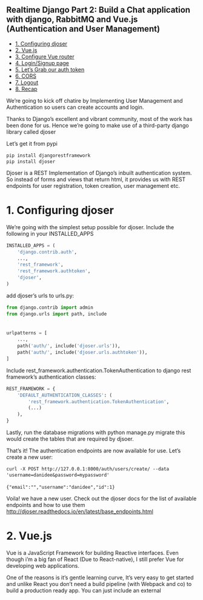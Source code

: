 Realtime Django Part 2: Build a Chat application with django, RabbitMQ and Vue.js (Authentication and User Management)
---

- [1. Configuring djoser](#1-configuring-djoser)
- [2. Vue.js](#2-vuejs)
- [3. Configure Vue router](#3-configure-vue-router)
- [4. Login/Signup page](#4-loginsignup-page)
- [5. Let’s Grab our auth token](#5-lets-grab-our-auth-token)
- [6. CORS](#6-cors)
- [7. Logout](#7-logout)
- [8. Recap](#8-recap)

We’re going to kick off chatire by Implementing User Management and Authentication so users can create accounts and login.

Thanks to Django’s excellent and vibrant community, most of the work has been done for us. Hence we’re going to make use of a third-party django library called djoser

Let’s get it from pypi

```shell
pip install djangorestframework
pip install djoser
```

Djoser is a REST Implementation of Django’s inbuilt authentication system. So instead of forms and views that return html, it provides us with REST endpoints for user registration, token creation, user management etc.

# 1. Configuring djoser

We’re going with the simplest setup possible for djoser. Include the following in your INSTALLED_APPS

```python
INSTALLED_APPS = (
    'django.contrib.auth',
    ...,
    'rest_framework',
    'rest_framework.authtoken',
    'djoser',
)

```

add djoser’s urls to urls.py:

```python
from django.contrib import admin
from django.urls import path, include


urlpatterns = [
    ...,
    path('auth/', include('djoser.urls')),
    path('auth/', include('djoser.urls.authtoken')),
]

```

Include rest_framework.authentication.TokenAuthentication to django rest framework’s authentication classes:

```python
REST_FRAMEWORK = {
    'DEFAULT_AUTHENTICATION_CLASSES': (
        'rest_framework.authentication.TokenAuthentication',
        (...)
    ),
}
```

Lastly, run the database migrations with python manage.py migrate this would create the tables that are required by djsoer.

That’s it! The authentication endpoints are now available for use. Let’s create a new user:

```shell
curl -X POST http://127.0.0.1:8000/auth/users/create/ --data 'username=danidee&password=mypassword'

{"email":"","username":"danidee","id":1}
```

Voila! we have a new user. Check out the djoser docs for the list of available endpoints and how to use them http://djoser.readthedocs.io/en/latest/base_endpoints.html

# 2. Vue.js

Vue is a JavaScript Framework for building Reactive interfaces. Even though i’m a big fan of React (Due to React-native), I still prefer Vue for developing web applications.

One of the reasons is it’s gentle learning curve, It’s very easy to get started and unlike React you don’t need a build pipeline (with Webpack and co) to build a production ready app. You can just include an external <script> tag like you would do with JQuery.

It also has a Vibrant community with lot of plugins and tutorials available on the web.

We’ll make use of vue-cli to quickly create a Vue app (instead of the <script> tag method). This method allows us to leverage the full power of ES6+ and single file Vue components.

Install vue-cli from npm:

`npm install -g vue-cli`

Let’s scaffold a new project based on the webpack template with vue-cli

`vue init webpack chatire-frontend`

**NoTE**: Make Sure you select the “install vue-router” option

This might be the right time to grab a coffee or a quick snack because this might take sometime depending on your network speed. Our ISP’s are Really terrible in Nigeria. it took over 10 minutes.

After that navigate to the new vue app and run the dev server with:

`npm run dev`

You should see this when you access http://localhost:8080

![](../readme_images/realtime-django-2.1.png)

Let’s talk about the folder structure a little:

```shell
.
├── build
│   ├── build.js
│   ├── check-versions.js
│   ├── logo.png
│   ├── utils.js
│   ├── vue-loader.conf.js
│   ├── webpack.base.conf.js
│   ├── webpack.dev.conf.js
│   └── webpack.prod.conf.js
├── config
│   ├── dev.env.js
│   ├── index.js
│   ├── prod.env.js
│   └── test.env.js
├── index.html
├── node_modules
├── package.json
├── package-lock.json
├── README.md
├── src
│   ├── App.vue
│   ├── assets
│   │   └── logo.png
│   ├── components
│   ├── main.js
│   └── router
│       └── index.js
├── static
└── test
    ├── e2e
    │   ├── custom-assertions
    │   │   └── elementCount.js
    │   ├── nightwatch.conf.js
    │   ├── runner.js
    │   └── specs
    │       └── test.js
    └── unit
        ├── jest.conf.js
        ├── setup.js
        └── specs
            └── HelloWorld.spec.js
```

- build: This directory contains script that are used to run the webpack developement server or bundle the application when you’re ready to deploy to production. For example, The npm run dev command actually runs this:
webpack-dev-server --inline --progress --config build/webpack.dev.conf.js The --inline option injects the generated static files into our index.html page.
- config: Just like the name says, this you should store configuration values for development, testing and production
- src: This is where we’ll be writing most of our code, it contains subfolders for different aspects of our application. Our single file components would be placed inside this folder. There’s already a default HelloWorld.vue component there. The index.js file in the router folder contains the configuration for vue-router
- static: Static files (HTML, CSS and JavaScript) should be stored in this folder.
- test: Finally, the vue-cli webpack template makes it easy to test our application by generating End to end tests (e2e) that are run with Nightwatch and unit tests that are run with Jest. The tests can be run with npm run unit (For unit tests) and npm run e2e for End to end tests.
`vue-cli` also sets up hotreloading for us which really improves the developer’s experience. As soon as you hit save after editing a component, the change is immediately reflected in the browser.

# 3. Configure Vue router

Create two components in the components folder. One for the main chat screen callled Chat.vue and another for User Authentication and Signup we’ll call that UserAuth.vue

Ideally what we want is to conditionally display the components based on the Login status of the user. If the User is Authenticated, we want to display the Chat component else we want them to either signup or login which means we’ll display the UserAuth Component.

We can do this by creating a implementing a global navigation. Edit the router’s index.js file to include the following

```js
import Vue from 'vue'
import Router from 'vue-router'
import Chat from '@/components/Chat'
import UserAuth from '@/components/UserAuth'

Vue.use(Router)

const router = new Router({
  routes: [
    {
      path: '/chats',
      name: 'Chat',
      component: Chat
    },

    {
      path: '/auth',
      name: 'UserAuth',
      component: UserAuth
    }
  ]
})

router.beforeEach((to, from, next) => {
  if (sessionStorage.getItem('authToken') !== null || to.path === '/auth') {
    next()
  }
  } else {
    next('/auth')
  }
})

export default router
```

The beforeEach guard is called before a navigating to any route in our application.

If a token is stored in the sessionStorage we allow the navigation to proceed by calling next() else we redirect to the auth component.

No matter the route a user navigates to in our application this function will check if the user has an auth token and redirect them appropraitely.

# 4. Login/Signup page

I’ve built a simple Login/Signup page with Bootstrap 4 tabs, this is the content of UserAuth.vue:

```js
<template>
  <div class="container">
    <h1 class="text-center">Welcome to Chatire!</h1>
    <div id="auth-container" class="row">
      <div class="col-sm-4 offset-sm-4">
        <ul class="nav nav-tabs nav-justified" id="myTab" role="tablist">
          <li class="nav-item">
            <a class="nav-link active" id="signup-tab" data-toggle="tab" href="#signup" role="tab" aria-controls="signup" aria-selected="true">Sign Up</a>
          </li>
          <li class="nav-item">
            <a class="nav-link" id="signin-tab" data-toggle="tab" href="#signin" role="tab" aria-controls="signin" aria-selected="false">Sign In</a>
          </li>
        </ul>

        <div class="tab-content" id="myTabContent">

          <div class="tab-pane fade show active" id="signup" role="tabpanel" aria-labelledby="signin-tab">
            <form @submit.prevent="signUp">
              <div class="form-group">
                <input v-model="email" type="email" class="form-control" id="email" placeholder="Email Address" required>
              </div>
              <div class="form-row">
                <div class="form-group col-md-6">
                  <input v-model="username" type="text" class="form-control" id="username" placeholder="Username" required>
                </div>
                <div class="form-group col-md-6">
                  <input v-model="password" type="password" class="form-control" id="password" placeholder="Password" required>
                </div>
              </div>
              <div class="form-group">
                <div class="form-check">
                  <input class="form-check-input" type="checkbox" id="toc" required>
                  <label class="form-check-label" for="gridCheck">
                    Accept terms and Conditions
                  </label>
                </div>
              </div>
              <button type="submit" class="btn btn-block btn-primary">Sign up</button>
            </form>
          </div>

          <div class="tab-pane fade" id="signin" role="tabpanel" aria-labelledby="signin-tab">
            <form @submit.prevent="signIn">
              <div class="form-group">
                <input v-model="username" type="text" class="form-control" id="username" placeholder="Username" required>
              </div>
              <div class="form-group">
                <input v-model="password" type="password" class="form-control" id="password" placeholder="Password" required>
              </div>
              <button type="submit" class="btn btn-block btn-primary">Sign in</button>
            </form>
          </div>
          
        </div>
      </div>
    </div>
  </div>
</template>

<script>
  const $ = window.jQuery // JQuery

  export default {

    data () {
      return {
        email: '', username: '', password: ''
      }
    }

  }
</script>

<style scoped>
  #auth-container {
    margin-top: 50px;
  }

  .tab-content {
    padding-top: 20px;
  }
</style>
```

In the snippet above, v-model was used for two way data binding on all the input fields. Which means whatever is typed in those fields can be accessed on the JavaScript side with this.field_name.

We also created event listeners on both forms using @submit.prevent that’ll listen to the form submit event of each form and call the methods specified. We haven’t implemented these methods yet.

Since we’re making use of Bootstrap, instead of installing jQuery from npm we defined a variable $ that points to the globally registered window.jQuery.

We’ll use jQuery’s ajax methods to communicate with the django server. Feel free to use another ajax library like Axios if you want to decouple your application from jQuery. It’s pretty popular among Vue users.

Don’t forget to include bootstrap’s CSS and JavaScript in the main index.html page.

```html
<!DOCTYPE html>
<html>
  <head>
    <meta charset="utf-8">
    <meta name="viewport" content="width=device-width,initial-scale=1.0">
    <link rel="stylesheet" href="https://maxcdn.bootstrapcdn.com/bootstrap/4.0.0-beta.3/css/bootstrap.min.css" integrity="sha384-Zug+QiDoJOrZ5t4lssLdxGhVrurbmBWopoEl+M6BdEfwnCJZtKxi1KgxUyJq13dy" crossorigin="anonymous">

    <style>
      .nav-tabs .nav-item.show .nav-link, .nav-tabs .nav-link.active {
        outline: none;
      }
    </style>

    <title>chatire-frontend</title>
  </head>
  <body>
    <div id="app"></div>
    <!-- built files will be auto injected -->

    <script src="https://code.jquery.com/jquery-3.2.1.min.js" integrity="sha384-KJ3o2DKtIkvYIK3UENzmM7KCkRr/rE9/Qpg6aAZGJwFDMVNA/GpGFF93hXpG5KkN" crossorigin="anonymous"></script>
    <script src="https://cdnjs.cloudflare.com/ajax/libs/popper.js/1.12.9/umd/popper.min.js" integrity="sha384-ApNbgh9B+Y1QKtv3Rn7W3mgPxhU9K/ScQsAP7hUibX39j7fakFPskvXusvfa0b4Q" crossorigin="anonymous"></script>
    <script src="https://maxcdn.bootstrapcdn.com/bootstrap/4.0.0-beta.3/js/bootstrap.min.js" integrity="sha384-a5N7Y/aK3qNeh15eJKGWxsqtnX/wWdSZSKp+81YjTmS15nvnvxKHuzaWwXHDli+4" crossorigin="anonymous"></script>
  </body>
</html>
```

The page should look like this:

![](../readme_images/realtime-django-2.2.png)

# 5. Let’s Grab our auth token

We want to sign the user up and then redirect them to the Chat route.

To acheive that, we have to implement the signUp and signIn methods we specified earlier:

```js
methods: {
  signUp () {
    $.post('http://localhost:8000/auth/users/create/', this.$data, (data) => {
      alert("Your account has been created. You will be signed in automatically")
      this.signIn()
    })
    .fail((response) => {
      alert(response.responseText)
    })
  },

  signIn () {
    const credentials = {username: this.username, password: this.password}

    $.post('http://localhost:8000/auth/token/create/', credentials, (data) => {
      sessionStorage.setItem('authToken', data.auth_token)
      sessionStorage.setItem('username', this.username)
      this.$router.push('/chats')
    })
    .fail((response) => {
      alert(response.responseText)
    })
  }
}
```

Now try and submit the form. Oops! It failed with:

Cross-Origin Request Blocked: The Same Origin Policy disallows reading the remote resource at http://localhost:8000/auth/users/create. (Reason: CORS header ‘Access-Control-Allow-Origin’ missing).

# 6. CORS

Quoting the mozilla developer’s site:

    Cross-Origin Resource Sharing (CORS) is a mechanism that uses additional HTTP headers to let a user agent gain permission to access selected resources from a server on a different origin (domain) than the site currently in use. A user agent makes a cross-origin HTTP request when it requests a resource from a different domain, protocol, or port than the one from which the current document originated.

Basically It’s a mechanicsm that subverts the same origin policy. The same origin policy is what prevents a website on a different domain from making a XmlHttpRequest (Ajax) to another website/webservice. You can use CORS to weaken the security mechanicsm a little and tell the webserver that it’s safe to allow Ajax requests from a particular domain(s).

In our case, even though both webservers are running on localhost, due to the fact that they’re on different ports (8080 and 8000) they’re seen as different domains.

For the domains to match the scheme (http or https), hostname (localhost) and the port must match.

So how do we enable CORS in our django application? There is third-party app we can install to do that called django-cors-headers.

`pip install django-cors-headers`

add it to your INSTALLED_APPS

```python
INSTALLED_APPS = [
    'django.contrib.admin',
    'django.contrib.auth',
    'django.contrib.contenttypes',
    'django.contrib.sessions',
    'django.contrib.messages',
    'django.contrib.staticfiles',

    # Custom Apps     'rest_framework',
    'rest_framework.authtoken',
    'corsheaders',
    'djoser'
]
```

Include the middleware, (Make sure it comes before django.middleware.common.CommonMiddleware)

```python

MIDDLEWARE = [
    'django.middleware.security.SecurityMiddleware',
    'django.contrib.sessions.middleware.SessionMiddleware',

    'corsheaders.middleware.CorsMiddleware',

    'django.middleware.common.CommonMiddleware',
    'django.middleware.csrf.CsrfViewMiddleware',
    'django.contrib.auth.middleware.AuthenticationMiddleware',
    'django.contrib.messages.middleware.MessageMiddleware',
    'django.middleware.clickjacking.XFrameOptionsMiddleware',
]
```

Finally set `CORS_ORIGIN_ALLOW_ALL = True`

Note that this enables CORS for all domains. This is fine for development but when you’re in production you only want to allow certain domain(s) this can be controlled with:

**CORS_ORIGIN_WHITELIST**

Read the django-cors-header documentation to find out about other options.

After doing this, you should be able to create an account and sign in immediately.

Behnind the scenes, django-cors-headers uses a Middleware to add appropriate headers to each request that tells Django that the request is safe and it should be allowed.

# 7. Logout

Because we use sessionStorage to store the auth token, we can start a new session by opening a new browser tab.

To actually persist the token between browser restarts/new tabs you can switch to localStorage. It has the same api as the sessionStorage so you’re just changing session to local.

Then you can create a function that removes the token from the storage you decide to stick with by calling removeItem. This is how we would do it for localStorage.

`localStorage.removeItem('authToken')`


# 8. Recap

That’s all for this part, Our goal was to built a simple User managment and auth system. We started out by installing djoser which is an excellent third party django app that provides REST endpoints for authentication.

We also saw how we could use jQuery’s ajax methods to call those endpoints from Vue.

On the road to victory, we were stopped by Same origin policy and we briefly talked about why it exists. Eventually we learnt how to allow Ajax requests from the Vue app to the django backend using CORS through django-cors-headers.

In the next part, we’ll build the django models and API for the Chat app.

